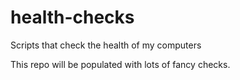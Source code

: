 # health-checks
Scripts that check the health of my computers

This repo will be populated with lots of fancy checks.
